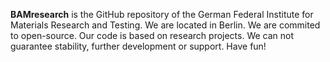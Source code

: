 **BAMresearch** is the GitHub repository of the German Federal Institute for Materials Research and Testing.
We are located in Berlin.
We are commited to open-source. 
Our code is based on research projects. We can not guarantee stability, further development or support. 
Have fun!
